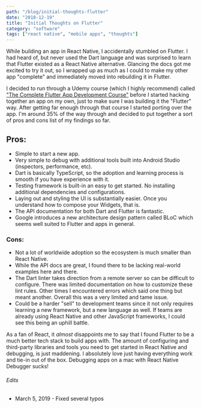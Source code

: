 ```yaml
---
path: "/blog/initial-thoughts-flutter"
date: "2018-12-19"
title: "Initial Thoughts on Flutter"
category: "software"
tags: ["react native", "mobile apps", "thoughts"]
---
```


While building an app in React Native, I accidentally stumbled on Flutter. I had heard of, but never used the Dart language and was surprised to learn that Flutter existed as a React Native alternative. Glancing the docs got me excited to try it out, so I wrapped up as much as I could to make my other app "complete" and immediately moved into rebuilding it in Flutter.

I decided to run through a Udemy course (which I highly recommend) called ["The Complete Flutter App Development Course"](https://www.udemy.com/flutter-dart-the-complete-flutter-app-development-course/) before I started hacking together an app on my own, just to make sure I was building it the "Flutter" way. After getting far enough through that course I started porting over the app. I'm around 35% of the way through and decided to put together a sort of pros and cons list of my findings so far.


## Pros:
- Simple to start a new app.
- Very simple to debug with additional tools built into Android Studio (inspectors, performance, etc).
- Dart is basically TypeScript, so the adoption and learning process is smooth if you have experience with it.
- Testing framework is built-in an easy to get started. No installing additional dependencies and configurations.
- Laying out and styling the UI is substantially easier. Once you understand how to compose your Widgets, that is.
- The API documentation for both Dart and Flutter is fantastic.
- Google introduces a new architecture design pattern called BLoC which seems well suited to Flutter and apps in general.


### Cons:
- Not a lot of worldwide adoption so the ecosystem is much smaller than React Native.
- While the API docs are great, I found there to be lacking real-world examples here and there.
- The Dart linter takes direction from a remote server so can be difficult to configure. There was limited documentation on how to customize these lint rules. Other times I encountered errors which said one thing but meant another. Overall this was a very limited and tame issue.
- Could be a harder "sell" to development teams since it not only requires learning a new framework, but a new language as well. If teams are already using React Native and other JavaScript frameworks, I could see this being an uphill battle.


As a fan of React, it _almost_ disappoints me to say that I found Flutter to be a much better tech stack to build apps with. The amount of configuring and third-party libraries and tools you need to get started in React Native and debugging, is just maddening. I absolutely love just having everything work and tie-in out of the box. Debugging apps on a mac with React Native Debugger sucks!


###### Edits

- March 5, 2019 - Fixed several typos
